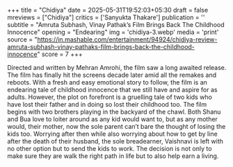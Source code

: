 +++
title = "Chidiya"
date = 2025-05-31T19:52:03+05:30
draft = false
mreviews = ["Chidiya"]
critics = ['Sanyukta Thakare']
publication = ''
subtitle = "Amruta Subhash, Vinay Pathak’s Film Brings Back The Childhood Innocence"
opening = "Endearing"
img = 'chidiya-3.webp'
media = 'print'
source = "https://in.mashable.com/entertainment/94924/chidiya-review-amruta-subhash-vinay-pathaks-film-brings-back-the-childhood-innocence"
score = 7
+++

Directed and written by Mehran Amrohi, the film saw a long awaited release. The film has finally hit the screens decade later amid all the remakes and reboots. With a fresh and easy emotional story to follow, the film is an endearing tale of childhood innocence that we still have and aspire for as adults. However, the plot on forefront is a gruelling tale of two kids who have lost their father and in doing so lost their childhood too. The film begins with two brothers playing in the backyard of the chawl. Both Shanu and Bua love to loiter around as any kid would want to, but as any mother would, their mother, now the sole parent can’t bare the thought of losing the kids too. Worrying after then while also worrying about how to get by line after the death of their husband, the sole breadearner, Vaishnavi is left with no other option but to send the kids to work. The decision is not only to make sure they are walk the right path in life but to also help earn a living.

